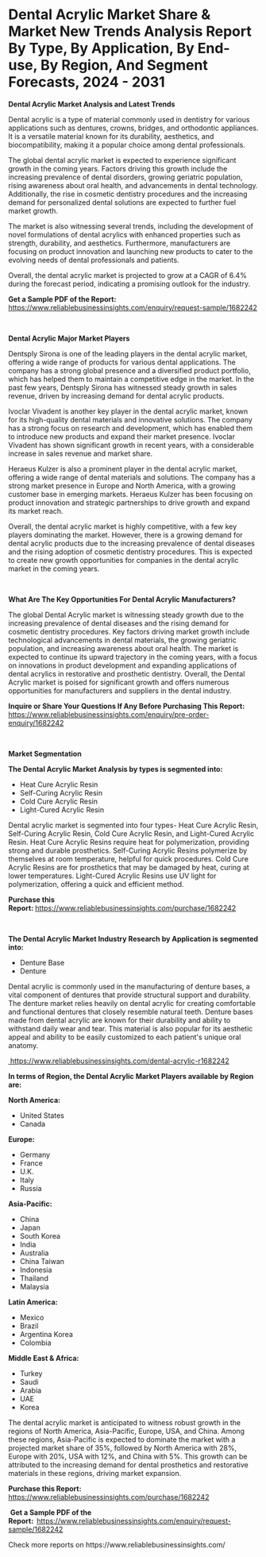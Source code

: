 <p><h1>Dental Acrylic Market Share & Market New Trends Analysis Report By Type, By Application, By End-use, By Region, And Segment Forecasts, 2024 - 2031</h1></p><p><strong>Dental Acrylic Market Analysis and Latest Trends</strong></p>
<p><p>Dental acrylic is a type of material commonly used in dentistry for various applications such as dentures, crowns, bridges, and orthodontic appliances. It is a versatile material known for its durability, aesthetics, and biocompatibility, making it a popular choice among dental professionals.</p><p>The global dental acrylic market is expected to experience significant growth in the coming years. Factors driving this growth include the increasing prevalence of dental disorders, growing geriatric population, rising awareness about oral health, and advancements in dental technology. Additionally, the rise in cosmetic dentistry procedures and the increasing demand for personalized dental solutions are expected to further fuel market growth.</p><p>The market is also witnessing several trends, including the development of novel formulations of dental acrylics with enhanced properties such as strength, durability, and aesthetics. Furthermore, manufacturers are focusing on product innovation and launching new products to cater to the evolving needs of dental professionals and patients.</p><p>Overall, the dental acrylic market is projected to grow at a CAGR of 6.4% during the forecast period, indicating a promising outlook for the industry.</p></p>
<p><strong>Get a Sample PDF of the Report:&nbsp;</strong> <a href="https://www.reliablebusinessinsights.com/enquiry/request-sample/1682242">https://www.reliablebusinessinsights.com/enquiry/request-sample/1682242</a></p>
<p>&nbsp;</p>
<p><strong>Dental Acrylic Major Market Players</strong></p>
<p><p>Dentsply Sirona is one of the leading players in the dental acrylic market, offering a wide range of products for various dental applications. The company has a strong global presence and a diversified product portfolio, which has helped them to maintain a competitive edge in the market. In the past few years, Dentsply Sirona has witnessed steady growth in sales revenue, driven by increasing demand for dental acrylic products.</p><p>Ivoclar Vivadent is another key player in the dental acrylic market, known for its high-quality dental materials and innovative solutions. The company has a strong focus on research and development, which has enabled them to introduce new products and expand their market presence. Ivoclar Vivadent has shown significant growth in recent years, with a considerable increase in sales revenue and market share.</p><p>Heraeus Kulzer is also a prominent player in the dental acrylic market, offering a wide range of dental materials and solutions. The company has a strong market presence in Europe and North America, with a growing customer base in emerging markets. Heraeus Kulzer has been focusing on product innovation and strategic partnerships to drive growth and expand its market reach.</p><p>Overall, the dental acrylic market is highly competitive, with a few key players dominating the market. However, there is a growing demand for dental acrylic products due to the increasing prevalence of dental diseases and the rising adoption of cosmetic dentistry procedures. This is expected to create new growth opportunities for companies in the dental acrylic market in the coming years.</p></p>
<p>&nbsp;</p>
<p><strong>What Are The Key Opportunities For Dental Acrylic Manufacturers?</strong></p>
<p><p>The global Dental Acrylic market is witnessing steady growth due to the increasing prevalence of dental diseases and the rising demand for cosmetic dentistry procedures. Key factors driving market growth include technological advancements in dental materials, the growing geriatric population, and increasing awareness about oral health. The market is expected to continue its upward trajectory in the coming years, with a focus on innovations in product development and expanding applications of dental acrylics in restorative and prosthetic dentistry. Overall, the Dental Acrylic market is poised for significant growth and offers numerous opportunities for manufacturers and suppliers in the dental industry.</p></p>
<p><strong>Inquire or Share Your Questions If Any Before Purchasing This Report:</strong> <a href="https://www.reliablebusinessinsights.com/enquiry/pre-order-enquiry/1682242">https://www.reliablebusinessinsights.com/enquiry/pre-order-enquiry/1682242</a></p>
<p>&nbsp;</p>
<p><strong>Market Segmentation</strong></p>
<p><strong>The Dental Acrylic Market Analysis by types is segmented into:</strong></p>
<p><ul><li>Heat Cure Acrylic Resin</li><li>Self-Curing Acrylic Resin</li><li>Cold Cure Acrylic Resin</li><li>Light-Cured Acrylic Resin</li></ul></p>
<p><p>Dental acrylic market is segmented into four types- Heat Cure Acrylic Resin, Self-Curing Acrylic Resin, Cold Cure Acrylic Resin, and Light-Cured Acrylic Resin. Heat Cure Acrylic Resins require heat for polymerization, providing strong and durable prosthetics. Self-Curing Acrylic Resins polymerize by themselves at room temperature, helpful for quick procedures. Cold Cure Acrylic Resins are for prosthetics that may be damaged by heat, curing at lower temperatures. Light-Cured Acrylic Resins use UV light for polymerization, offering a quick and efficient method.</p></p>
<p><strong>Purchase this Report:&nbsp;</strong><a href="https://www.reliablebusinessinsights.com/purchase/1682242">https://www.reliablebusinessinsights.com/purchase/1682242</a></p>
<p>&nbsp;</p>
<p><strong>The Dental Acrylic Market Industry Research by Application is segmented into:</strong></p>
<p><ul><li>Denture Base</li><li>Denture</li></ul></p>
<p><p>Dental acrylic is commonly used in the manufacturing of denture bases, a vital component of dentures that provide structural support and durability. The denture market relies heavily on dental acrylic for creating comfortable and functional dentures that closely resemble natural teeth. Denture bases made from dental acrylic are known for their durability and ability to withstand daily wear and tear. This material is also popular for its aesthetic appeal and ability to be easily customized to each patient's unique oral anatomy.</p></p>
<p><a href="https://www.reliablebusinessinsights.com/dental-acrylic-r1682242">&nbsp;https://www.reliablebusinessinsights.com/dental-acrylic-r1682242</a></p>
<p><strong>In terms of Region, the Dental Acrylic Market Players available by Region are:</strong></p>
<p>
    <p> <strong> North America: </strong>
        <ul>
            <li>United States</li>
            <li>Canada</li>
        </ul>
        </p> 
    <p> <strong> Europe: </strong>
        <ul>
            <li>Germany</li>
            <li>France</li>
            <li>U.K.</li>
            <li>Italy</li>
            <li>Russia</li>
        </ul>
        </p> 
    <p> <strong> Asia-Pacific: </strong>
        <ul>
            <li>China</li>
            <li>Japan</li>
            <li>South Korea</li>
            <li>India</li>
            <li>Australia</li>
            <li>China Taiwan</li>
            <li>Indonesia</li>
            <li>Thailand</li>
            <li>Malaysia</li>
        </ul>
        </p> 
    <p> <strong> Latin America: </strong>
        <ul>
            <li>Mexico</li>
            <li>Brazil</li>
            <li>Argentina Korea</li>
            <li>Colombia</li>
        </ul>
        </p> 
    <p> <strong> Middle East & Africa: </strong>
        <ul>
            <li>Turkey</li>
            <li>Saudi</li>
            <li>Arabia</li>
            <li>UAE</li>
            <li>Korea</li>
        </ul>
    </p>
    </p>
<p><p>The dental acrylic market is anticipated to witness robust growth in the regions of North America, Asia-Pacific, Europe, USA, and China. Among these regions, Asia-Pacific is expected to dominate the market with a projected market share of 35%, followed by North America with 28%, Europe with 20%, USA with 12%, and China with 5%. This growth can be attributed to the increasing demand for dental prosthetics and restorative materials in these regions, driving market expansion.</p></p>
<p><strong>Purchase this Report: </strong><a href="https://www.reliablebusinessinsights.com/purchase/1682242">https://www.reliablebusinessinsights.com/purchase/1682242</a></p>
<p>&nbsp;<strong>Get a Sample PDF of the Report:&nbsp;&nbsp;</strong><a href="https://www.reliablebusinessinsights.com/enquiry/request-sample/1682242">https://www.reliablebusinessinsights.com/enquiry/request-sample/1682242</a></p>
<p><strong></strong></p>
<p>Check more reports on https://www.reliablebusinessinsights.com/</p>